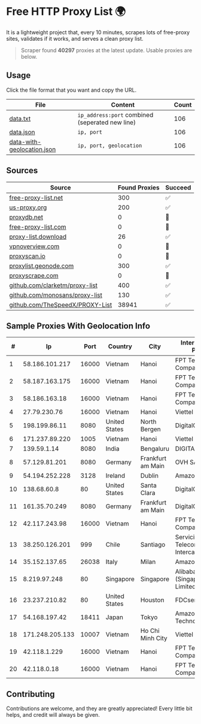 
# Free HTTP Proxy List 🌍

It is a lightweight project that, every 10 minutes, scrapes lots of free-proxy sites, validates if it works, and serves a clean proxy list.


> Scraper found **40297** proxies at the latest update. Usable proxies are below.

## Usage

Click the file format that you want and copy the URL.


|File|Content|Count|
|----|-------|-----|
|[data.txt](https://raw.githubusercontent.com/themiralay/Proxy-List-World/master/data.txt)|`ip_address:port` combined (seperated new line)|106|
|[data.json](https://raw.githubusercontent.com/themiralay/Proxy-List-World/master/data.json)|`ip, port`|106|
|[data-with-geolocation.json](https://raw.githubusercontent.com/themiralay/Proxy-List-World/master/data-with-geolocation.json)|`ip, port, geolocation`|106|

## Sources

|Source|Found Proxies|Succeed|
|------|-------------|-------|
|[free-proxy-list.net](https://free-proxy-list.net)|300|✅|
|[us-proxy.org](https://www.us-proxy.org)|200|✅|
|[proxydb.net](http://proxydb.net)|0|🚫|
|[free-proxy-list.com](https://free-proxy-list.com/?page=&port=&type%5B%5D=http&type%5B%5D=https&up_time=0&search=Search)|0|🚫|
|[proxy-list.download](https://www.proxy-list.download/HTTP)|26|✅|
|[vpnoverview.com](https://vpnoverview.com/privacy/anonymous-browsing/free-proxy-servers)|0|🚫|
|[proxyscan.io](https://www.proxyscan.io)|0|🚫|
|[proxylist.geonode.com](https://proxylist.geonode.com/api/proxy-list?limit=300&page=1&sort_by=lastChecked&sort_type=desc&protocols=http,https)|300|✅|
|[proxyscrape.com](https://api.proxyscrape.com/v2/?request=displayproxies&protocol=http&timeout=10000&country=all&ssl=all&anonymity=all)|0|🚫|
|[github.com/clarketm/proxy-list](https://raw.githubusercontent.com/clarketm/proxy-list/master/proxy-list-raw.txt)|400|✅|
|[github.com/monosans/proxy-list](https://raw.githubusercontent.com/monosans/proxy-list/main/proxies/http.txt)|130|✅|
|[github.com/TheSpeedX/PROXY-List](https://raw.githubusercontent.com/TheSpeedX/PROXY-List/master/http.txt)|38941|✅|


## Sample Proxies With Geolocation Info

|#|Ip|Port|Country|City|Internet Service Provider|
|-|--|----|-------|----|-------------------------|
|1|58.186.101.217|16000|Vietnam|Hanoi|FPT Telecom Company|
|2|58.187.163.175|16000|Vietnam|Hanoi|FPT Telecom Company|
|3|58.186.163.18|16000|Vietnam|Hanoi|FPT Telecom Company|
|4|27.79.230.76|16000|Vietnam|Hanoi|Viettel Corporation|
|5|198.199.86.11|8080|United States|North Bergen|DigitalOcean, LLC|
|6|171.237.89.220|1005|Vietnam|Hanoi|Viettel Corporation|
|7|139.59.1.14|8080|India|Bengaluru|DIGITALOCEAN|
|8|57.129.81.201|8080|Germany|Frankfurt am Main|OVH SAS|
|9|54.194.252.228|3128|Ireland|Dublin|Amazon.com, Inc.|
|10|138.68.60.8|80|United States|Santa Clara|DigitalOcean, LLC|
|11|161.35.70.249|8080|Germany|Frankfurt am Main|DigitalOcean, LLC|
|12|42.117.243.98|16000|Vietnam|Hanoi|FPT Telecom Company|
|13|38.250.126.201|999|Chile|Santiago|Servicios De Telecomunicaciones Intercable Ltda.|
|14|35.152.137.65|26038|Italy|Milan|Amazon.com, Inc.|
|15|8.219.97.248|80|Singapore|Singapore|Alibaba Cloud (Singapore) Private Limited|
|16|23.237.210.82|80|United States|Houston|FDCservers.net|
|17|54.168.197.42|18411|Japan|Tokyo|Amazon Technologies Inc.|
|18|171.248.205.133|10007|Vietnam|Ho Chi Minh City|Viettel Corporation|
|19|42.118.1.229|16000|Vietnam|Hanoi|FPT Telecom Company|
|20|42.118.0.18|16000|Vietnam|Hanoi|FPT Telecom Company|



## Contributing

Contributions are welcome, and they are greatly appreciated! Every
little bit helps, and credit will always be given.

